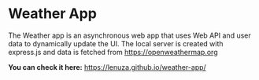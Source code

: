 # Weather App

The Weather app is an asynchronous web app that uses Web API and user data to dynamically update the UI.
 The local server is created with express.js and data is fetched from https://openweathermap.org

__You can check it here:__ https://lenuza.github.io/weather-app/